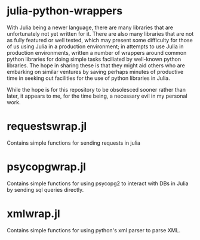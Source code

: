 julia-python-wrappers
=====================

With Julia being a newer language, there are many libraries that are unfortunately not yet written for it. There are also many libraries that are not as fully featured or well tested, which may present some difficulty for those of us using Julia in a production environment; in attempts to use Julia in production environments, written a number of wrappers around common python libraries for doing simple tasks faciliated by well-known python libraries. The hope in sharing these is that they might aid others who are embarking on similar ventures by saving perhaps minutes of productive time in seeking out facilities for the use of python libraries in Julia.

While the hope is for this repository to be obsolesced sooner rather than later, it appears to me, for the time being, a necessary evil in my personal work. 

# requestswrap.jl
Contains simple functions for sending requests in julia

# psycopgwrap.jl
Contains simple functions for using psycopg2 to interact with DBs in Julia by sending sql queries directly.

# xmlwrap.jl
Contains simple functions for using python's xml parser to parse XML.
